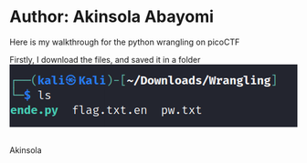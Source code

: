 # Author: Akinsola Abayomi

Here is my walkthrough for the python wrangling on picoCTF

Firstly, I download the files, and saved it in a folder
<img width="513" alt="Screenshot" src="https://github.com/abayor/CTF/blob/main/image.png">
<br>

##
Akinsola

